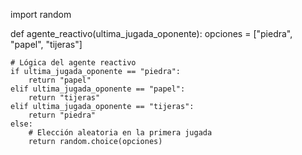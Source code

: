 
import random

def agente_reactivo(ultima_jugada_oponente):
    opciones = ["piedra", "papel", "tijeras"]

    # Lógica del agente reactivo
    if ultima_jugada_oponente == "piedra":
        return "papel"
    elif ultima_jugada_oponente == "papel":
        return "tijeras"
    elif ultima_jugada_oponente == "tijeras":
        return "piedra"
    else:
        # Elección aleatoria en la primera jugada
        return random.choice(opciones)

